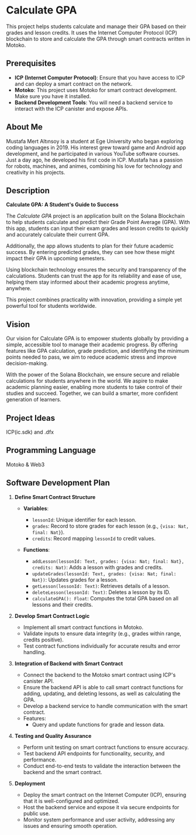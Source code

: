 # Calculate GPA 

This project helps students calculate and manage their GPA based on their grades and lesson credits. It uses the Internet Computer Protocol (ICP) blockchain to store and calculate the GPA through smart contracts written in Motoko.

## Prerequisites

- **ICP (Internet Computer Protocol)**: Ensure that you have access to ICP and can deploy a smart contract on the network.
- **Motoko**: This project uses Motoko for smart contract development. Make sure you have it installed.
- **Backend Development Tools**: You will need a backend service to interact with the ICP canister and expose APIs.

## About Me

Mustafa Mert Altınsoy is a student at Ege University who began exploring coding languages in 2019. His interest grew toward game and Android app development, and he participated in various YouTube software courses. Just a day ago, he developed his first code in ICP. Mustafa has a passion for robots, machines, and animes, combining his love for technology and creativity in his projects.

## Description

**Calculate GPA: A Student's Guide to Success**  

The *Calculate GPA* project is an application built on the Solana Blockchain to help students calculate and predict their Grade Point Average (GPA). With this app, students can input their exam grades and lesson credits to quickly and accurately calculate their current GPA.  

Additionally, the app allows students to plan for their future academic success. By entering predicted grades, they can see how these might impact their GPA in upcoming semesters.  

Using blockchain technology ensures the security and transparency of the calculations. Students can trust the app for its reliability and ease of use, helping them stay informed about their academic progress anytime, anywhere.  

This project combines practicality with innovation, providing a simple yet powerful tool for students worldwide.

## Vision
Our vision for Calculate GPA is to empower students globally by providing a simple, accessible tool to manage their academic progress. By offering features like GPA calculation, grade prediction, and identifying the minimum points needed to pass, we aim to reduce academic stress and improve decision-making.

With the power of the Solana Blockchain, we ensure secure and reliable calculations for students anywhere in the world. We aspire to make academic planning easier, enabling more students to take control of their studies and succeed. Together, we can build a smarter, more confident generation of learners.

## Project Ideas
ICP(ic.sdk) and .dfx

## Programming Language
Motoko & Web3

## Software Development Plan

1. **Define Smart Contract Structure**  
   - **Variables**:  
     - `lessonId`: Unique identifier for each lesson.  
     - `grades`: Record to store grades for each lesson (e.g., `{visa: Nat, final: Nat}`).  
     - `credits`: Record mapping `lessonId` to credit values.  

   - **Functions**:  
     - `addLesson(lessonId: Text, grades: {visa: Nat; final: Nat}, credits: Nat)`: Adds a lesson with grades and credits.  
     - `updateGrades(lessonId: Text, grades: {visa: Nat; final: Nat})`: Updates grades for a lesson.  
     - `getLesson(lessonId: Text)`: Retrieves details of a lesson.  
     - `deleteLesson(lessonId: Text)`: Deletes a lesson by its ID.  
     - `calculateGPA(): Float`: Computes the total GPA based on all lessons and their credits.  

2. **Develop Smart Contract Logic**  
   - Implement all smart contract functions in Motoko.  
   - Validate inputs to ensure data integrity (e.g., grades within range, credits positive).  
   - Test contract functions individually for accurate results and error handling.  

3. **Integration of Backend with Smart Contract**  
   - Connect the backend to the Motoko smart contract using ICP's canister API.  
   - Ensure the backend API is able to call smart contract functions for adding, updating, and deleting lessons, as well as calculating the GPA.  
   - Develop a backend service to handle communication with the smart contract.  
   - Features:  
     	- Query and update functions for grade and lesson data.  

4. **Testing and Quality Assurance**  
   - Perform unit testing on smart contract functions to ensure accuracy.  
   - Test backend API endpoints for functionality, security, and performance.  
   - Conduct end-to-end tests to validate the interaction between the backend and the smart contract.  

5. **Deployment**  
   - Deploy the smart contract on the Internet Computer (ICP), ensuring that it is well-configured and optimized.  
   - Host the backend service and expose it via secure endpoints for public use.  
   - Monitor system performance and user activity, addressing any issues and ensuring smooth operation.

